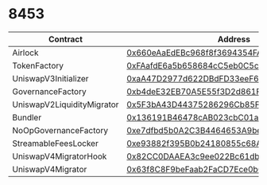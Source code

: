 # 8453

| Contract                   | Address                                                                                                               |
| -------------------------- | --------------------------------------------------------------------------------------------------------------------- |
| Airlock                    | [0x660eAaEdEBc968f8f3694354FA8EC0b4c5Ba8D12](https://basescan.org/address/0x660eAaEdEBc968f8f3694354FA8EC0b4c5Ba8D12) |
| TokenFactory               | [0xFAafdE6a5b658684cC5eb0C5c2c755B00A246F45](https://basescan.org/address/0xFAafdE6a5b658684cC5eb0C5c2c755B00A246F45) |
| UniswapV3Initializer       | [0xaA47D2977d622DBdFD33eeF6a8276727c52EB4e5](https://basescan.org/address/0xaA47D2977d622DBdFD33eeF6a8276727c52EB4e5) |
| GovernanceFactory          | [0xb4deE32EB70A5E55f3D2d861F49Fb3D79f7a14d9](https://basescan.org/address/0xb4deE32EB70A5E55f3D2d861F49Fb3D79f7a14d9) |
| UniswapV2LiquidityMigrator | [0x5F3bA43D44375286296Cb85F1EA2EBfa25dde731](https://basescan.org/address/0x5F3bA43D44375286296Cb85F1EA2EBfa25dde731) |
| Bundler                    | [0x136191B46478cAB023cbC01a36160C4Aad81677a](https://basescan.org/address/0x136191B46478cAB023cbC01a36160C4Aad81677a) |
| NoOpGovernanceFactory      | [0xe7dfbd5b0A2C3B4464653A9beCdc489229eF090E](https://basescan.org/address/0xe7dfbd5b0A2C3B4464653A9beCdc489229eF090E) |
| StreamableFeesLocker       | [0xe93882f395B0b24180855c68Ab19B2d78573ceBc](https://basescan.org/address/0xe93882f395B0b24180855c68Ab19B2d78573ceBc) |
| UniswapV4MigratorHook      | [0x82CC0DAAEA3c9ee022Bc61dbc7bF6DB6460B6000](https://basescan.org/address/0x82CC0DAAEA3c9ee022Bc61dbc7bF6DB6460B6000) |
| UniswapV4Migrator          | [0x63f8C8F9beFaab2FaCD7Ece0b0242f78B920Ee90](https://basescan.org/address/0x63f8C8F9beFaab2FaCD7Ece0b0242f78B920Ee90) |
